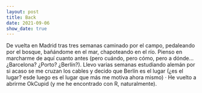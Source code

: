```yaml
---
layout: post
title: Back
date: 2021-09-06
show_date: true
---
```


De vuelta en Madrid tras tres semanas caminado por el campo, pedaleando por el bosque, bañándome en el mar, chapoteando en el río. Pienso en marcharme de aquí cuanto antes (pero cuándo, pero cómo, pero a dónde… ¿Barcelona? ¿Porto? ¿Berlín?). Llevo varias semanas estudiando alemán por si acaso se me cruzan los cables y decido que Berlín es el lugar (¿es el lugar? esde luego es el lugar que más me motiva ahora mismo) · He vuelto a abrirme OkCupid (y me he encontrado con R, naturalmente). 